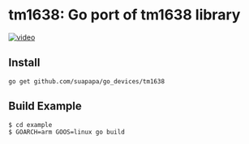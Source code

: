 # tm1638: Go port of tm1638 library

[![video](http://img.youtube.com/vi/7TLhdkBWtM8/0.jpg)](http://www.youtube.com/watch?v=7TLhdkBWtM8)

## Install

    go get github.com/suapapa/go_devices/tm1638

## Build Example

    $ cd example
    $ GOARCH=arm GOOS=linux go build
